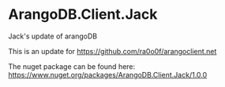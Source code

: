 # ArangoDB.Client.Jack
Jack's update of arangoDB

This is an update for https://github.com/ra0o0f/arangoclient.net

The nuget package can be found here: https://www.nuget.org/packages/ArangoDB.Client.Jack/1.0.0

